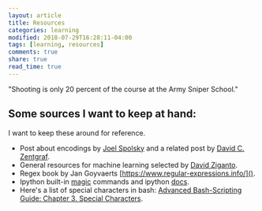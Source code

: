 ```yaml
---
layout: article
title: Resources
categories: learning
modified: 2018-07-29T16:28:11-04:00
tags: [learning, resources]
comments: true
share: true
read_time: true
---
```


"Shooting is only 20 percent of the course at the Army Sniper School."

## Some sources I want to keep at hand:

I want to keep these around for reference.

 - Post about encodings by [Joel Spolsky](https://www.joelonsoftware.com/2003/10/08/the-absolute-minimum-every-software-developer-absolutely-positively-must-know-about-unicode-and-character-sets-no-excuses/) and a related post by [David C. Zentgraf](http://kunststube.net/encoding/).
 - General resources for machine learning selected by [David Ziganto](https://dziganto.github.io/resources/).
 - Regex book by Jan Goyvaerts [https://www.regular-expressions.info/]().
 - Ipython built-in [magic](https://ipython.readthedocs.io/en/stable/interactive/magics.html) commands and ipython [docs](https://ipython.org/ipython-doc/3/interactive/magics.html).
 - Here's a list of special characters in bash: [Advanced Bash-Scripting Guide: Chapter 3. Special Characters](http://tldp.org/LDP/abs/html/special-chars.html).
 
 

